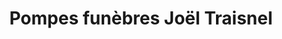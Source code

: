 ---
title: "Pompes funèbres Joël Traisnel"
url: /armentieres/pompes-funebres-joel-traisnel/
shop: Bestattungen
---